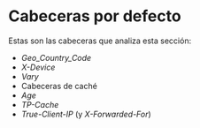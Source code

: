 # Cabeceras por defecto

Estas son las cabeceras que analiza esta sección:

* _Geo\_Country\_Code_
* _X-Device_
* _Vary_
* Cabeceras de caché
* _Age_
* _TP-Cache_
* _True-Client-IP_ (y _X-Forwarded-For_)
